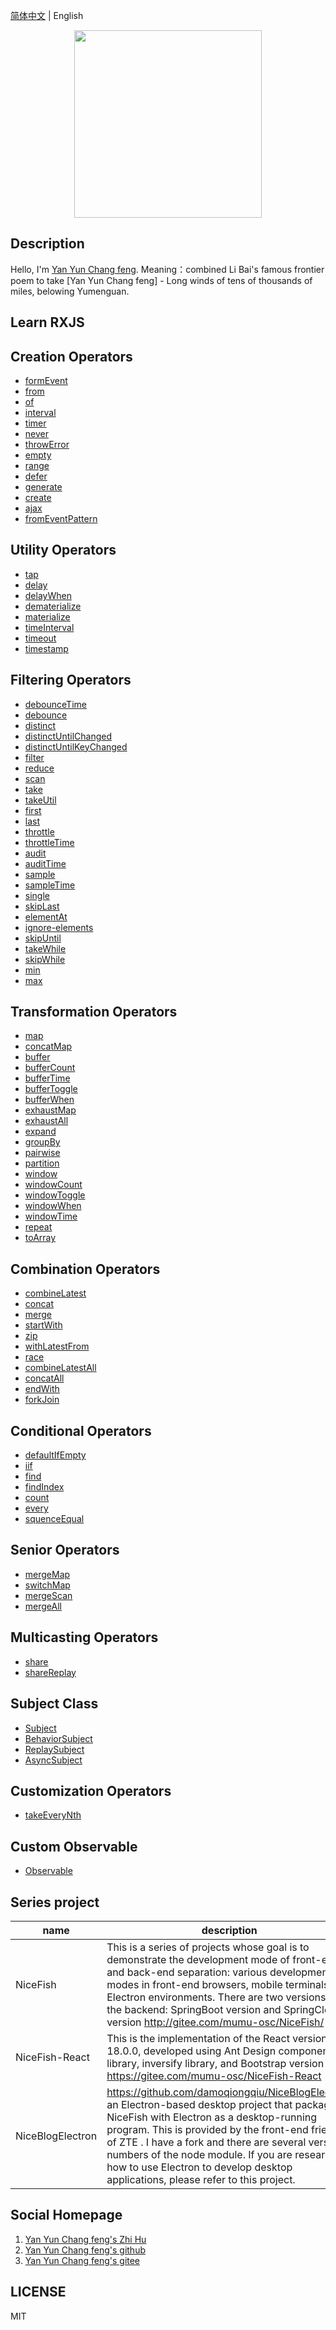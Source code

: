 [简体中文](README.md) |  English  

<p align="center">
    <img width="300" src="https://cdn.jsdelivr.net/gh/yanyunchangfeng/cdn@1.0/assets/img/blog/yycf/yanyunchangfeng.png">
</p>

##  Description
Hello, I'm [Yan Yun Chang feng](https://yanyunchangfeng.github.io). 
Meaning：combined Li Bai's famous frontier poem to take [Yan Yun Chang feng] - Long winds of tens of thousands of miles, belowing Yumenguan.
##  Learn RXJS

## Creation Operators

*  [formEvent](src/app/create-operators/from-event.ts)   
*  [from](src/app/create-operators/from.ts)   
*  [of](src/app/create-operators/of.ts)   
*  [interval](src/app/create-operators/interval.ts)   
*  [timer](src/app/create-operators/timer.ts)   
*  [never](src/app/create-operators/never.ts)   
*  [throwError](src/app/create-operators/throw-error.ts)   
*  [empty](src/app/create-operators/empty.ts)   
*  [range](src/app/create-operators/range.ts)   
*  [defer](src/app/create-operators/defer.ts)   
*  [generate](src/app/create-operators/generate.ts)   
*  [create](src/app/create-operators/create.ts)   
*  [ajax](src/app/create-operators/ajax.ts)   
*  [fromEventPattern](src/app/create-operators/from-event-pattern.ts)   

## Utility Operators

* [tap](src/app/util-operators/tap.ts)   
* [delay](src/app/util-operators/delay.ts)   
* [delayWhen](src/app/util-operators/delay-when.ts)   
* [dematerialize](src/app/util-operators/dematerialize.ts)   
* [materialize](src/app/util-operators/materialize.ts)   
* [timeInterval](src/app/util-operators/time-interval.ts)   
* [timeout](src/app/util-operators/time-out.ts)   
* [timestamp](src/app/util-operators/time-stamp.ts)     

## Filtering Operators

* [debounceTime](src/app/filter-operators/debounce-time.ts)   
* [debounce](src/app/filter-operators/debounce.ts)   
* [distinct](src/app/filter-operators/distinct.ts)   
* [distinctUntilChanged](src/app/filter-operators/distinct-until-changed.ts)   
* [distinctUntilKeyChanged](src/app/filter-operators/distinct-until-key-changed.ts)   
* [filter](src/app/filter-operators/filter.ts)   
* [reduce](src/app/filter-operators/reduce.ts)   
* [scan](src/app/filter-operators/scan.ts)   
* [take](src/app/filter-operators/take.ts)   
* [takeUtil](src/app/filter-operators/take-until.ts)   
* [first](src/app/filter-operators/first.ts)   
* [last](src/app/filter-operators/last.ts)   
* [throttle](src/app/filter-operators/throttle.ts)   
* [throttleTime](src/app/filter-operators/throttle-time.ts)   
* [audit](src/app/filter-operators/audit.ts)   
* [auditTime](src/app/filter-operators/audit-time.ts)   
* [sample](src/app/filter-operators/sample.ts)   
* [sampleTime](src/app/filter-operators/sample-time.ts)   
* [single](src/app/filter-operators/single.ts)   
* [skipLast](src/app/filter-operators/skip-last.ts)   
* [elementAt](src/app/filter-operators/element-at.ts)   
* [ignore-elements](src/app/filter-operators/ignore-elements.ts)   
* [skipUntil](src/app/filter-operators/skip-until.ts)   
* [takeWhile](src/app/filter-operators/take-while.ts)   
* [skipWhile](src/app/filter-operators/skip-while.ts)   
* [min](src/app/filter-operators/min.ts)   
* [max](src/app/filter-operators/max.ts)   

## Transformation Operators

* [map](src/app/transform-operators/map.ts) 
* [concatMap](src/app/transform-operators/concat-map.ts) 
* [buffer](src/app/transform-operators/buffer.ts) 
* [bufferCount](src/app/transform-operators/buffer-count.ts) 
* [bufferTime](src/app/transform-operators/buffer-time.ts) 
* [bufferToggle](src/app/transform-operators/buffer-toggle.ts) 
* [bufferWhen](src/app/transform-operators/buffer-when.ts) 
* [exhaustMap](src/app/transform-operators/exhaust-map.ts) 
* [exhaustAll](src/app/transform-operators/exhaustAll.ts) 
* [expand](src/app/transform-operators/expand.ts) 
* [groupBy](src/app/transform-operators/group-by.ts) 
* [pairwise](src/app/transform-operators/pairwise.ts) 
* [partition](src/app/transform-operators/partition.ts) 
* [window](src/app/transform-operators/window.ts) 
* [windowCount](src/app/transform-operators/window-count.ts) 
* [windowToggle](src/app/transform-operators/window-toggle.ts) 
* [windowWhen](src/app/transform-operators/window-when.ts) 
* [windowTime](src/app/transform-operators/window-time.ts) 
* [repeat](src/app/transform-operators/repeat.ts) 
* [toArray](src/app/transform-operators/to-array.ts) 


## Combination Operators

*   [combineLatest](src/app/merge-operators/combine-latest.ts) 
*   [concat](src/app/merge-operators/concat.ts) 
*   [merge](src/app/merge-operators/merge.ts) 
*   [startWith](src/app/merge-operators/start-with.ts) 
*   [zip](src/app/merge-operators/zip.ts) 
*   [withLatestFrom](src/app/merge-operators/with-latest-from.ts) 
*   [race](src/app/merge-operators/race.ts) 
*   [combineLatestAll](src/app/merge-operators/combine-latest-all.ts) 
*   [concatAll](src/app/merge-operators/concat-all.ts) 
*   [endWith](src/app/merge-operators/end-with.ts) 
*   [forkJoin](src/app/merge-operators/fork-join.ts) 


## Conditional Operators

*  [defaultIfEmpty](src/app/conditional-operators/default-if-empty.ts)  
*  [iif](src/app/conditional-operators/iif.ts) 
*  [find](src/app/conditional-operators/find.ts) 
*  [findIndex](src/app/conditional-operators/find-index.ts) 
*  [count](src/app/conditional-operators/count.ts) 
*  [every](src/app/conditional-operators/every.ts) 
*  [squenceEqual](src/app/conditional-operators/squence-equal.ts) 


## Senior Operators

*  [mergeMap](src/app/senior-operators/merge-map.ts) 
*  [switchMap](src/app/senior-operators/switch-map.ts) 
*  [mergeScan](src/app/senior-operators/merge-scan.ts) 
*  [mergeAll](src/app/senior-operators/merge-all.ts) 
## Multicasting Operators

*  [share](src/app/multicast-operators/share.ts)  
*  [shareReplay](src/app/multicast-operators/share-replay.ts)    

## Subject Class

*  [Subject](src/app/subject-class/subject.ts) 
*  [BehaviorSubject](src/app/subject-class/behavior-subject.ts) 
*  [ReplaySubject](src/app/subject-class/replay-subject.ts) 
*  [AsyncSubject](src/app/subject-class/replay-subject.ts) 

## Customization Operators

*  [takeEveryNth](src/app/custom-operators/takeEveryNth.ts)  

## Custom Observable

* [Observable](src/app/my-observable/index.ts)  


## Series project
| name | description|
|----|----|
| NiceFish | This is a series of projects whose goal is to demonstrate the development mode of front-end and back-end separation: various development modes in front-end browsers, mobile terminals, and Electron environments. There are two versions of the backend: SpringBoot version and SpringCloud version  http://gitee.com/mumu-osc/NiceFish/ |
| NiceFish-React | This is the implementation of the React version 18.0.0, developed using Ant Design component library, inversify library, and Bootstrap version 4.2.1 https://gitee.com/mumu-osc/NiceFish-React|
| NiceBlogElectron | https://github.com/damoqiongqiu/NiceBlogElectron, an Electron-based desktop project that packages NiceFish with Electron as a desktop-running program. This is provided by the front-end friends of ZTE . I have a fork and there are several version numbers of the node module. If you are researching how to use Electron to develop desktop applications, please refer to this project.|

## Social Homepage 

1.  [Yan Yun Chang feng's Zhi Hu](https://zhihu.com/people/hbxyxuxiaodong)  
2.  [Yan Yun Chang feng's github](https://github.com/yanyunchangfeng)  
3.  [Yan Yun Chang feng's gitee](https://gitee.com/yanyunchangfeng)  

## LICENSE

MIT